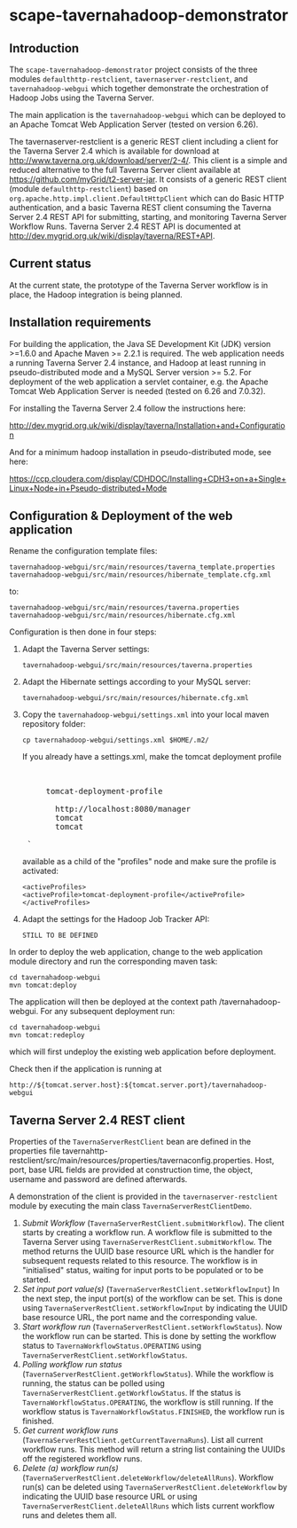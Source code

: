 scape-tavernahadoop-demonstrator
================================

Introduction
------------

The `scape-tavernahadoop-demonstrator` project consists of the three modules 
`defaulthttp-restclient`, `tavernaserver-restclient`, and `tavernahadoop-webgui`
which together demonstrate the orchestration of Hadoop Jobs using the Taverna 
Server.

The main application is the `tavernahadoop-webgui` which can be deployed to an
Apache Tomcat Web Application Server (tested on version 6.26).

The tavernaserver-restclient is a generic REST client including a client for the 
Taverna Server 2.4 which is available for download at 
http://www.taverna.org.uk/download/server/2-4/. This client is a simple and 
reduced alternative to the full Taverna Server client available at
https://github.com/myGrid/t2-server-jar. It consists of a generic REST client 
(module `defaulthttp-restclient`) based on 
`org.apache.http.impl.client.DefaultHttpClient` which can do Basic HTTP 
authentication, and a basic Taverna REST client consuming the Taverna Server 
2.4 REST API for submitting, starting, and monitoring Taverna Server Workflow 
Runs. Taverna Server 2.4 REST API is documented at 
http://dev.mygrid.org.uk/wiki/display/taverna/REST+API.

Current status
--------------

At the current state, the prototype of the Taverna Server workflow is in place,
the Hadoop integration is being planned.

Installation requirements
-------------------------

For building the application, the Java SE Development Kit (JDK) version >=1.6.0 
and Apache Maven >= 2.2.1 is required. The web application needs a running 
Taverna Server 2.4 instance, and Hadoop at least running in pseudo-distributed 
mode and a MySQL Server version >= 5.2. For deployment of the web application 
a servlet container, e.g. the Apache Tomcat Web Application Server is needed 
(tested on 6.26 and 7.0.32).

For installing the Taverna Server 2.4 follow the instructions here:

http://dev.mygrid.org.uk/wiki/display/taverna/Installation+and+Configuration

And for a minimum hadoop installation in pseudo-distributed mode, see here:

https://ccp.cloudera.com/display/CDHDOC/Installing+CDH3+on+a+Single+Linux+Node+in+Pseudo-distributed+Mode

Configuration & Deployment of the web application
-------------------------------------------------

Rename the configuration template files:

    tavernahadoop-webgui/src/main/resources/taverna_template.properties
    tavernahadoop-webgui/src/main/resources/hibernate_template.cfg.xml

to:

    tavernahadoop-webgui/src/main/resources/taverna.properties
    tavernahadoop-webgui/src/main/resources/hibernate.cfg.xml

Configuration is then done in four steps:

1. Adapt the Taverna Server settings:

    `tavernahadoop-webgui/src/main/resources/taverna.properties`

2. Adapt the Hibernate settings according to your MySQL server:
    
    `tavernahadoop-webgui/src/main/resources/hibernate.cfg.xml`

3. Copy the `tavernahadoop-webgui/settings.xml` into your local maven repository 
   folder:

    `cp tavernahadoop-webgui/settings.xml $HOME/.m2/`

   If you already have a settings.xml, make the tomcat deployment profile

   <pre>   
    <profile>
        <id>tomcat-deployment-profile</id>
        <properties>
          <tomcat.server.manager.url>http://localhost:8080/manager</tomcat.server.manager.url>
          <tomcat.server.manager.user>tomcat</tomcat.server.manager.user>
          <tomcat.server.manager.password>tomcat</tomcat.server.manager.password>
        </properties>
    </profile>`
   </pre>

    available as a child of the "profiles" node and make sure the profile is activated:

    `<activeProfiles>` <br>
        `<activeProfile>tomcat-deployment-profile</activeProfile>` <br>
    `</activeProfiles>` <br>

4. Adapt the settings for the Hadoop Job Tracker API:

   `STILL TO BE DEFINED`

In order to deploy the web application, change to the web application module
directory and run the corresponding maven task:

    cd tavernahadoop-webgui
    mvn tomcat:deploy

The application will then be deployed at the context path /tavernahadoop-webgui.
For any subsequent deployment run:

    cd tavernahadoop-webgui
    mvn tomcat:redeploy

which will first undeploy the existing web application before deployment.

Check then if the application is running at

    http://${tomcat.server.host}:${tomcat.server.port}/tavernahadoop-webgui

Taverna Server 2.4 REST client
------------------------------

Properties of the `TavernaServerRestClient` bean are defined in the properties 
file tavernahttp-restclient/src/main/resources/properties/tavernaconfig.properties. 
Host, port, base URL fields are provided at construction time, the object, 
username and password are defined afterwards.

A demonstration of the client is provided in the `tavernaserver-restclient`
module by executing the main class `TavernaServerRestClientDemo`.

1.  *Submit Workflow* (`TavernaServerRestClient.submitWorkflow`). 
    The client starts by creating a workflow run. A workflow file is submitted to 
    the Taverna Server using `TavernaServerRestClient.submitWorkflow`. The method 
    returns the UUID base resource URL which is the handler for subsequent requests 
    related to this resource. The workflow is in "initialised" status, waiting for 
    input ports to be populated or to be started. 
2.  *Set input port value(s)* (`TavernaServerRestClient.setWorkflowInput`) 
    In the next step, the input port(s) of the workflow can be set. This is done 
    using `TavernaServerRestClient.setWorkflowInput` by indicating the UUID base 
    resource URL, the port name and the corresponding value. 
3.  *Start workflow run* (`TavernaServerRestClient.setWorkflowStatus`). 
    Now the workflow run can be started. This is done by setting the workflow status 
    to `TavernaWorkflowStatus.OPERATING` using 
    `TavernaServerRestClient.setWorkflowStatus`. 
4.  *Polling workflow run status* (`TavernaServerRestClient.getWorkflowStatus`). 
    While the workflow is running, the status can be polled using 
    `TavernaServerRestClient.getWorkflowStatus`. If the status is 
    `TavernaWorkflowStatus.OPERATING`, the workflow is still running. If the 
    workflow status is `TavernaWorkflowStatus.FINISHED`, the workflow run is finished.
5.  *Get current workflow runs* (`TavernaServerRestClient.getCurrentTavernaRuns`).
    List all current workflow runs. This method will return a string list containing
    the UUIDs off the registered workflow runs.
6.  *Delete (a) workflow run(s)* (`TavernaServerRestClient.deleteWorkflow/deleteAllRuns`).
    Workflow run(s) can be deleted using `TavernaServerRestClient.deleteWorkflow` by
    indicating the UUID base resource URL or using `TavernaServerRestClient.deleteAllRuns`
    which lists current workflow runs and deletes them all.
